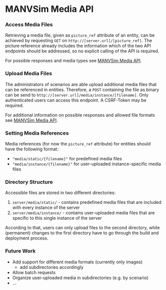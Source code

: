 # MANVSim Media API


### Access Media Files

Retrieving a media file, given as `picture_ref` attribute of an entity, can be achieved by requesting `GET` on `http://[server.url]/[picture_ref]`. The picture reference already includes the information which of the two API endpoints should be addressed, so no explicit calling of the API is required.

For possible responses and media types see [MANVSim Media API](media_api.yml).


### Upload Media Files

The administrators of scenarios are able upload additional media files that can be referenced in entities. Therefore, a `POST` containing the file as binary can be send to `http://[server.url]/media/instance/[filename]`. Only authenticated users can access this endpoint. A CSRF-Token may be required.

For additional information on possible responses and allowed file formats see [MANVSim Media API](media_api.yml).


### Setting Media References

Media references (for now the `picture_ref` attribute) for entities should have the following format:

- `"media/static/{filename}"` for predefined media files
- `"media/instance/{filename}"` for user-uploaded instance-specific media files 


### Directory Structure

Accessible files are stored in two different directories:

1. `server/media/static/` - contains predefined media files that are included with every instance of the server
2. `server/media/instance/` - contains user-uploaded media files that are specific to this single instance of the server

According to that, users can only upload files to the second directory, while (permanent) changes to the first directory have to go through the build and deployment process.


### Future Work

- Add support for different media formats (currently only images)
  - add subdirectories accordingly
- Allow batch requests
- Organize user-uploaded media in subdirectories (e.g. by scenario) 
- ...